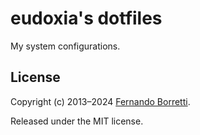 # eudoxia's dotfiles

My system configurations.

## License

Copyright (c) 2013–2024 [Fernando Borretti](https://borretti.me/).

Released under the MIT license.
